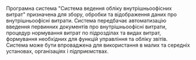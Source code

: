 Програмна система "Система ведення обліку внутрішньоофісних витрат"
призначена для збору, обробки та відображення даних про внутрішньоофісні
витрати. Система передбачає автоматизацію введення первинних документів
про внутрішньоофісні витрати, процедур нормування витрат по підрозділах
та видах витрат, формування необхідних для функцій управління та обліку
звітів. Система може бути впроваджена для використання в малих та середніх
установах, організаціях і підприємствах.
